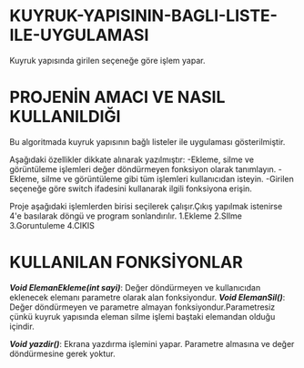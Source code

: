 # KUYRUK-YAPISININ-BAGLI-LISTE-ILE-UYGULAMASI
Kuyruk yapısında girilen seçeneğe göre işlem yapar.

# PROJENİN AMACI VE NASIL KULLANILDIĞI
Bu algoritmada kuyruk yapısının bağlı listeler ile uygulaması gösterilmiştir.


Aşağıdaki özellikler dikkate alınarak yazılmıştır:
-Ekleme, silme ve görüntüleme işlemleri değer döndürmeyen fonksiyon olarak tanımlayın.
-Ekleme, silme ve görüntüleme gibi tüm işlemleri kullanıcıdan isteyin.
-Girilen seçeneğe göre switch ifadesini kullanarak ilgili fonksiyona erişin.


Proje aşağıdaki işlemlerden birisi seçilerek çalışır.Çıkış yapılmak istenirse 4'e basılarak döngü ve program sonlandırılır.
1.Ekleme
2.SIlme
3.Goruntuleme
4.CIKIS

# KULLANILAN FONKSİYONLAR

***Void ElemanEkleme(int sayi)***: Değer döndürmeyen ve kullanıcıdan eklenecek elemanı parametre olarak alan fonksiyondur.
***Void ElemanSil()***: Değer döndürmeyen ve parametre almayan fonksiyondur.Parametresiz çünkü kuyruk yapısında eleman silme işlemi baştaki elemandan olduğu içindir.

***Void yazdir()***: Ekrana yazdırma işlemini yapar. Parametre almasına ve değer döndürmesine gerek yoktur.
